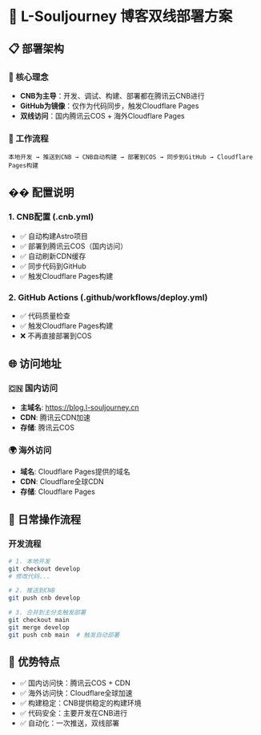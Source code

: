 # 🚀 L-Souljourney 博客双线部署方案

## 📋 部署架构

### 🌟 核心理念
- **CNB为主导**：开发、调试、构建、部署都在腾讯云CNB进行
- **GitHub为镜像**：仅作为代码同步，触发Cloudflare Pages
- **双线访问**：国内腾讯云COS + 海外Cloudflare Pages

### 🔄 工作流程

```
本地开发 → 推送到CNB → CNB自动构建 → 部署到COS → 同步到GitHub → Cloudflare Pages构建
```

## �� 配置说明

### 1. CNB配置 (.cnb.yml)
- ✅ 自动构建Astro项目
- ✅ 部署到腾讯云COS（国内访问）
- ✅ 自动刷新CDN缓存
- ✅ 同步代码到GitHub
- ✅ 触发Cloudflare Pages构建

### 2. GitHub Actions (.github/workflows/deploy.yml)
- ✅ 代码质量检查
- ✅ 触发Cloudflare Pages构建
- ❌ 不再直接部署到COS

## 🌐 访问地址

### 🇨🇳 国内访问
- **主域名**: https://blog.l-souljourney.cn
- **CDN**: 腾讯云CDN加速
- **存储**: 腾讯云COS

### 🌍 海外访问
- **域名**: Cloudflare Pages提供的域名
- **CDN**: Cloudflare全球CDN
- **存储**: Cloudflare Pages

## 🔄 日常操作流程

### 开发流程
```bash
# 1. 本地开发
git checkout develop
# 修改代码...

# 2. 推送到CNB
git push cnb develop

# 3. 合并到主分支触发部署
git checkout main
git merge develop
git push cnb main  # 触发自动部署
```

## 🎯 优势特点
- ✅ 国内访问快：腾讯云COS + CDN
- ✅ 海外访问快：Cloudflare全球加速
- ✅ 构建稳定：CNB提供稳定的构建环境
- ✅ 代码安全：主要开发在CNB进行
- ✅ 自动化：一次推送，双线部署
